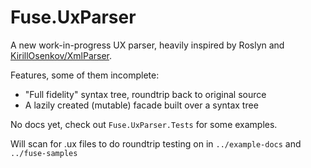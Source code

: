 # Fuse.UxParser

A new work-in-progress UX parser, heavily inspired by Roslyn and [KirillOsenkov/XmlParser](https://github.com/KirillOsenkov/XmlParser).

Features, some of them incomplete:
- "Full fidelity" syntax tree, roundtrip back to original source
- A lazily created (mutable) facade built over a syntax tree

No docs yet, check out `Fuse.UxParser.Tests` for some examples.

Will scan for .ux files to do roundtrip testing on in `../example-docs` and `../fuse-samples`
